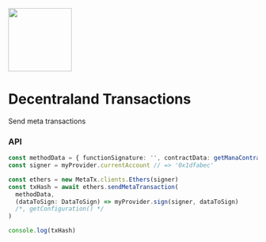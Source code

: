 <img src="https://ui.decentraland.org/decentraland_256x256.png" height="128" width="128" />

# Decentraland Transactions

Send meta transactions

### API

```ts
const methodData = { functionSignature: '', contractData: getManaContract() }
const signer = myProvider.currentAccount // => '0x1dfabec'

const ethers = new MetaTx.clients.Ethers(signer)
const txHash = await ethers.sendMetaTransaction(
  methodData,
  (dataToSign: DataToSign) => myProvider.sign(signer, dataToSign)
  /*, getConfiguration() */
)

console.log(txHash)
```
